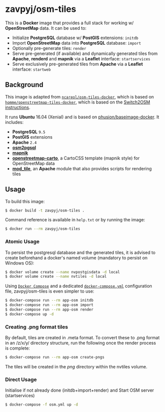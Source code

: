 # zavpyj/osm-tiles

<!--About-->

This is a **Docker** image that provides a full stack for working w/ **OpenStreetMap** data. It can be used to:

- Initialize **PostgreSQL** database w/ **PostGIS** extensions: `initdb`
- Import **OpenStreetMap** data into **PostgreSQL** database: `import`
- Optionally pre-generate tiles: `render`
- Serve pre-generated (if available) and dynamically generated tiles from **Apache**, **renderd** and **mapnik** via a **Leaflet** interface: `startservices`
- Serve exclusively pre-generated tiles from **Apache** via a **Leaflet** interface: `startweb`

## Background

This image is adapted from [`ncareol/osm-tiles-docker`](https://github.com/ncareol/osm-tiles-docker), which is based on [`homme/openstreetmap-tiles-docker`](https://hub.docker.com/r/homme/openstreetmap-tiles-docker/), which is based on the [Switch2OSM instructions](https://switch2osm.org/serving-tiles/manually-building-a-tile-server-14-04/).

It runs **Ubuntu** 16.04 (Xenial) and is based on [phusion/baseimage-docker](https://github.com/phusion/baseimage-docker). It includes:

- **PostgreSQL** `9.5`
- **PostGIS** extensions
- **Apache** `2.4`
- [**osm2pgsql**](http://wiki.openstreetmap.org/wiki/Osm2pgsql)
- [**mapnik**](http://mapnik.org/)
- [**openstreetmap-carto**](https://github.com/gravitystorm/openstreetmap-carto), a CartoCSS template (mapnik style) for OpenStreetMap data
- [**mod_tile**](http://wiki.openstreetmap.org/wiki/Mod_tile), an **Apache** module that also provides scripts for rendering tiles

## Usage

To build this image:

```sh
$ docker build -t zavpyj/osm-tiles .
```

Command reference is available in `help.txt` or by running the image:

```sh
$ docker run --rm zavpyj/osm-tiles
```

### Atomic Usage

To persist the postgresql database and the generated tiles, it is advised to create beforehand a docker's named volume (mandatory to persist on Windows OS):

```sh
$ docker volume create --name nvpostgisdata -d local
$ docker volume create --name nvtiles -d local
```

Using [`Docker Compose`](https://docs.docker.com/compose/) and a dedicated [`docker-compose.yml`](https://docs.docker.com/compose/compose-file/) configuration file, zavpyj/osm-tiles is even simpler to use:
```sh
$ docker-compose run --rm app-osm initdb
$ docker-compose run --rm app-osm import
$ docker-compose run --rm app-osm render
$ docker-compose up -d
```

### Creating .png format tiles

By default, tiles are created in .meta format.  To convert these to .png format
in an /z/x/y/ directory structure, run the following once the render process
is complete:

```sh
$ docker-compose run --rm app-osm create-pngs
```

The tiles will be created in the _png_ directory within the nvtiles volume.


### Direct Usage

Initialise if not already done (initdb+import+render) and Start OSM server (startservices)

```sh
$ docker-compose -f osm.yml up -d
```
